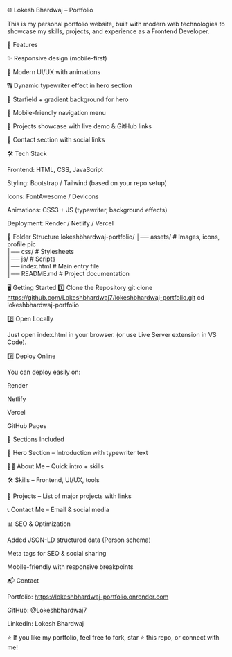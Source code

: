 🌐 Lokesh Bhardwaj – Portfolio 

This is my personal portfolio website, built with modern web technologies to showcase my skills, projects, and experience as a Frontend Developer.


🚀 Features

✨ Responsive design (mobile-first)

🎨 Modern UI/UX with animations

🔠 Dynamic typewriter effect in hero section

🌌 Starfield + gradient background for hero

📱 Mobile-friendly navigation menu

💼 Projects showcase with live demo & GitHub links

📧 Contact section with social links

🛠️ Tech Stack

Frontend: HTML, CSS, JavaScript

Styling: Bootstrap / Tailwind (based on your repo setup)

Icons: FontAwesome / Devicons

Animations: CSS3 + JS (typewriter, background effects)

Deployment: Render / Netlify / Vercel

📂 Folder Structure
lokeshbhardwaj-portfolio/
│── assets/            # Images, icons, profile pic  
│── css/               # Stylesheets  
│── js/                # Scripts  
│── index.html         # Main entry file  
│── README.md          # Project documentation  

🖥️ Getting Started
1️⃣ Clone the Repository
git clone https://github.com/Lokeshbhardwaj7/lokeshbhardwaj-portfolio.git
cd lokeshbhardwaj-portfolio

2️⃣ Open Locally

Just open index.html in your browser.
(or use Live Server extension in VS Code).

3️⃣ Deploy Online

You can deploy easily on:

Render

Netlify

Vercel

GitHub Pages

📸 Sections Included

👋 Hero Section – Introduction with typewriter text

🧑‍💻 About Me – Quick intro + skills

🛠️ Skills – Frontend, UI/UX, tools

💼 Projects – List of major projects with links

📞 Contact Me – Email & social media

📊 SEO & Optimization

Added JSON-LD structured data (Person schema)

Meta tags for SEO & social sharing

Mobile-friendly with responsive breakpoints

📬 Contact

Portfolio: https://lokeshbhardwaj-portfolio.onrender.com

GitHub: @Lokeshbhardwaj7

LinkedIn: Lokesh Bhardwaj

⭐ If you like my portfolio, feel free to fork, star ⭐ this repo, or connect with me!
